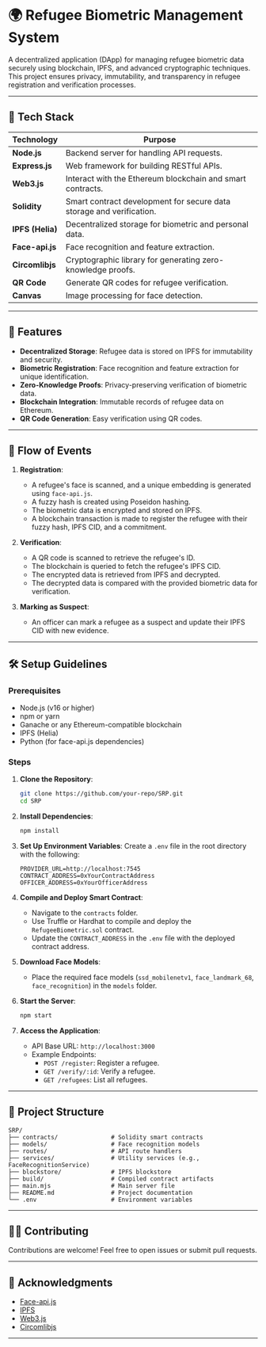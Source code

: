 # 🌍 Refugee Biometric Management System

A decentralized application (DApp) for managing refugee biometric data securely using blockchain, IPFS, and advanced cryptographic techniques. This project ensures privacy, immutability, and transparency in refugee registration and verification processes.

---

## 🚀 Tech Stack

| Technology       | Purpose                                                                 |
|-------------------|-------------------------------------------------------------------------|
| **Node.js**       | Backend server for handling API requests.                             |
| **Express.js**    | Web framework for building RESTful APIs.                              |
| **Web3.js**       | Interact with the Ethereum blockchain and smart contracts.            |
| **Solidity**      | Smart contract development for secure data storage and verification.  |
| **IPFS (Helia)**  | Decentralized storage for biometric and personal data.                |
| **Face-api.js**   | Face recognition and feature extraction.                              |
| **Circomlibjs**   | Cryptographic library for generating zero-knowledge proofs.           |
| **QR Code**       | Generate QR codes for refugee verification.                           |
| **Canvas**        | Image processing for face detection.                                  |

---

## 🌟 Features

- **Decentralized Storage**: Refugee data is stored on IPFS for immutability and security.
- **Biometric Registration**: Face recognition and feature extraction for unique identification.
- **Zero-Knowledge Proofs**: Privacy-preserving verification of biometric data.
- **Blockchain Integration**: Immutable records of refugee data on Ethereum.
- **QR Code Generation**: Easy verification using QR codes.

---

## 📜 Flow of Events

1. **Registration**:
   - A refugee's face is scanned, and a unique embedding is generated using `face-api.js`.
   - A fuzzy hash is created using Poseidon hashing.
   - The biometric data is encrypted and stored on IPFS.
   - A blockchain transaction is made to register the refugee with their fuzzy hash, IPFS CID, and a commitment.

2. **Verification**:
   - A QR code is scanned to retrieve the refugee's ID.
   - The blockchain is queried to fetch the refugee's IPFS CID.
   - The encrypted data is retrieved from IPFS and decrypted.
   - The decrypted data is compared with the provided biometric data for verification.

3. **Marking as Suspect**:
   - An officer can mark a refugee as a suspect and update their IPFS CID with new evidence.

---

## 🛠️ Setup Guidelines

### Prerequisites
- Node.js (v16 or higher)
- npm or yarn
- Ganache or any Ethereum-compatible blockchain
- IPFS (Helia)
- Python (for face-api.js dependencies)

### Steps

1. **Clone the Repository**:
   ```bash
   git clone https://github.com/your-repo/SRP.git
   cd SRP
   ```

2. **Install Dependencies**:
   ```bash
   npm install
   ```

3. **Set Up Environment Variables**:
   Create a `.env` file in the root directory with the following:
   ```env
   PROVIDER_URL=http://localhost:7545
   CONTRACT_ADDRESS=0xYourContractAddress
   OFFICER_ADDRESS=0xYourOfficerAddress
   ```

4. **Compile and Deploy Smart Contract**:
   - Navigate to the `contracts` folder.
   - Use Truffle or Hardhat to compile and deploy the `RefugeeBiometric.sol` contract.
   - Update the `CONTRACT_ADDRESS` in the `.env` file with the deployed contract address.

5. **Download Face Models**:
   - Place the required face models (`ssd_mobilenetv1`, `face_landmark_68`, `face_recognition`) in the `models` folder.

6. **Start the Server**:
   ```bash
   npm start
   ```

7. **Access the Application**:
   - API Base URL: `http://localhost:3000`
   - Example Endpoints:
     - `POST /register`: Register a refugee.
     - `GET /verify/:id`: Verify a refugee.
     - `GET /refugees`: List all refugees.

---

## 📂 Project Structure

```
SRP/
├── contracts/               # Solidity smart contracts
├── models/                  # Face recognition models
├── routes/                  # API route handlers
├── services/                # Utility services (e.g., FaceRecognitionService)
├── blockstore/              # IPFS blockstore
├── build/                   # Compiled contract artifacts
├── main.mjs                 # Main server file
├── README.md                # Project documentation
└── .env                     # Environment variables
```

---

## 🧑‍💻 Contributing

Contributions are welcome! Feel free to open issues or submit pull requests.

---


## 🎉 Acknowledgments

- [Face-api.js](https://github.com/justadudewhohacks/face-api.js)
- [IPFS](https://ipfs.io/)
- [Web3.js](https://web3js.readthedocs.io/)
- [Circomlibjs](https://github.com/iden3/circomlibjs)

---